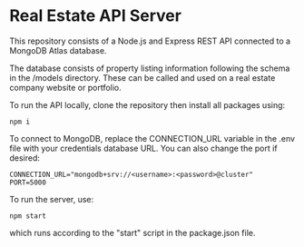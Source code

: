 # Real Estate API Server

This repository consists of a Node.js and Express REST API connected to a MongoDB Atlas database.

The database consists of property listing information following the schema in the /models directory. These can be called and used on a real estate company website or portfolio.

To run the API locally, clone the repository then install all packages using:

```
npm i
```

To connect to MongoDB, replace the CONNECTION_URL variable in the .env file with your credentials database URL. You can also change the port if desired:
```
CONNECTION_URL="mongodb+srv://<username>:<password>@cluster"
PORT=5000
```

To run the server, use:

```
npm start
```

which runs according to the "start" script in the package.json file.
